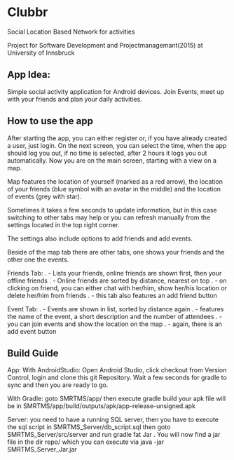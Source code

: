 # Clubbr
Social Location Based Network for activities 

Project for Software Development and Projectmanagemant(2015) at University of Innsbruck


App Idea:
------------
Simple social activity application for Android devices. Join Events, meet up with your friends and plan your daily activities.



How to use the app
------------
After starting the app, you can either register or, if you have already created a user, just login.
On the next screen, you can select the time, when the app should log you out, if no time is selected, after 2 hours it logs you out automatically.
Now you are on the main screen, starting with a view on a map.

Map features the location of yourself (marked as a red arrow), the location of your friends (blue symbol with an avatar in the middle) and the location
of events (grey with star). 

Sometimes it takes a few seconds to update information, but in this case switching to other tabs may help or you can refresh manually from the 
settings located in the top right corner.

The settings also include options to add friends and add events.

Beside of the map tab there are other tabs, one shows your friends and the other one the events.

Friends Tab:
.    - Lists your friends, online friends are shown first, then your offline friends
.    - Online friends are sorted by distance, nearest on top
.    - on clicking on friend, you can either chat with her/him, show her/his location or delete her/him from friends
.    - this tab also features an add friend button

Event Tab:
.   - Events are shown in list, sorted by distance again
.   - features the name of the event, a short description and the number of attendees
.   - you can join events and show the location on the map
.   - again, there is an add event button



Build Guide
------------

App:
With AndroidStudio:
Open Android Studio, click checkout from Version Control, login and clone this git Repository. Wait a few seconds for gradle to sync and then you are ready to go.

With Gradle:
goto SMRTMS/app/ then execute gradle build
your apk file will be in SMRTMS/app/build/outputs/apk/app-release-unsigned.apk


Server:
you need to have a running SQL server, then you have to execute the sql script in
SMRTMS_Server/db_script.sql then goto SMRTMS_Server/src/server and run gradle fat Jar
. You will now find a jar file in the dir repo/ which you can execute via java -jar SMRTMS_Server_Jar.jar



